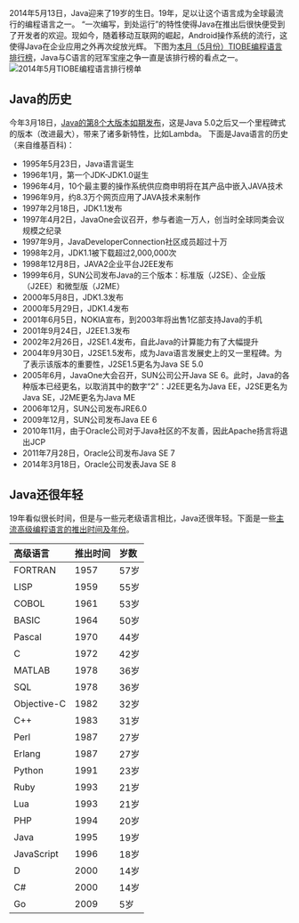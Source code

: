 2014年5月13日，Java迎来了19岁的生日。19年，足以让这个语言成为全球最流行的编程语言之一。
“一次编写，到处运行”的特性使得Java在推出后很快便受到了开发者的欢迎。现如今，随着移动互联网的崛起，Android操作系统的流行，这使得Java在企业应用之外再次绽放光辉。
下图为[本月（5月份）TIOBE编程语言排行榜](http://www.oschina.net/news/51601/2014-5-tiobe)，Java与C语言的冠军宝座之争一直是该排行榜的看点之一。
![2014年5月TIOBE编程语言排行榜单](http://static.oschina.net/uploads/img/201405/24070406_nHuu.jpg)

## Java的历史
今年3月18日，[Java的第8个大版本如期发布](http://www.oschina.net/news/49851/java-8-final)，这是Java 5.0之后又一个里程碑式的版本（改进最大），带来了诸多新特性，比如Lambda。
下面是Java语言的历史（来自维基百科)：
* 1995年5月23日，Java语言诞生
* 1996年1月，第一个JDK-JDK1.0诞生
* 1996年4月，10个最主要的操作系统供应商申明将在其产品中嵌入JAVA技术
* 1996年9月，约8.3万个网页应用了JAVA技术来制作
* 1997年2月18日，JDK1.1发布
* 1997年4月2日，JavaOne会议召开，参与者逾一万人，创当时全球同类会议规模之纪录
* 1997年9月，JavaDeveloperConnection社区成员超过十万
* 1998年2月，JDK1.1被下载超过2,000,000次
* 1998年12月8日，JAVA2企业平台J2EE发布
* 1999年6月，SUN公司发布Java的三个版本：标准版（J2SE）、企业版（J2EE）和微型版（J2ME）
* 2000年5月8日，JDK1.3发布
* 2000年5月29日，JDK1.4发布
* 2001年6月5日，NOKIA宣布，到2003年将出售1亿部支持Java的手机
* 2001年9月24日，J2EE1.3发布
* 2002年2月26日，J2SE1.4发布，自此Java的计算能力有了大幅提升
* 2004年9月30日，J2SE1.5发布，成为Java语言发展史上的又一里程碑。为了表示该版本的重要性，J2SE1.5更名为Java SE 5.0
* 2005年6月，JavaOne大会召开，SUN公司公开Java SE 6。此时，Java的各种版本已经更名，以取消其中的数字“2”：J2EE更名为Java EE，J2SE更名为Java SE，J2ME更名为Java ME
* 2006年12月，SUN公司发布JRE6.0
* 2009年12月，SUN公司发布Java EE 6
* 2010年11月，由于Oracle公司对于Java社区的不友善，因此Apache扬言将退出JCP
* 2011年7月28日，Oracle公司发布Java SE 7
* 2014年3月18日，Oracle公司发表Java SE 8

## Java还很年轻
19年看似很长时间，但是与一些元老级语言相比，Java还很年轻。下面是一些[主流高级编程语言的推出时间及年份](http://www.softwarehistory.net/categoryA/programming_language/timeline.php)。


高级语言    | 推出时间 | 岁数
:---------- | :------- | :------
FORTRAN     | 1957	   | 57岁
LISP	      | 1959	   | 55岁
COBOL	      | 1961	   | 53岁
BASIC       | 1964     | 50岁
Pascal      | 1970     | 44岁
C           | 1972     | 42岁
MATLAB      | 1978     | 36岁
SQL         | 1978     | 36岁
Objective-C | 1982     | 32岁
C++	        | 1983     | 31岁
Perl        | 1987     | 27岁
Erlang      | 1987     | 27岁
Python      | 1991     | 23岁
Ruby        | 1993     | 21岁
Lua         | 1993     | 21岁
PHP         | 1994     | 20岁
Java        | 1995     | 19岁
JavaScript  | 1996     | 18岁
D           | 2000     | 14岁
C#          | 2000     | 14岁
Go          | 2009     | 5岁
